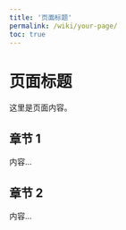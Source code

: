 ```yaml
---
title: '页面标题'
permalink: /wiki/your-page/
toc: true
---
```


# 页面标题

这里是页面内容。

## 章节 1

内容...

## 章节 2

内容...
